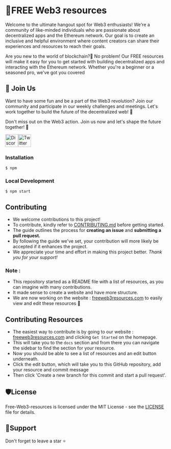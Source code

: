 # 🚀FREE Web3 resources

Welcome to the ultimate hangout spot for Web3 enthusiasts! We're a community of like-minded individuals who are passionate about decentralized apps and the Ethereum network. Our goal is to create an inclusive and helpful environment where content creators can share their experiences and resources to reach their goals.

Are you new to the world of blockchain?🤔 No problem! Our FREE resources will make it easy for you to get started with building decentralized apps and interacting with the Ethereum network. Whether you're a beginner or a seasoned pro, we've got you covered

## 👋 Join Us 
Want to have some fun and be a part of the Web3 revolution? Join our community and participate in our weekly challenges and meetings. Let's work together to build the future of the decentralized web! 🚀

Don't miss out on the Web3 action. Join us now and let's shape the future together! 🌟

<a href="https://discord.com/invite/cRjhjFRRre"><img src="https://cdn.worldvectorlogo.com/logos/discord-6.svg" title="Discord" alt="Discord Community" width="40"/></a><a href="https://twitter.com/4ccommunityhq"><img src="https://cdn.worldvectorlogo.com/logos/twitter-6.svg" title="Twitter" alt="Twitter Account" width="40"/></a>

### Installation

```
$ npm
```

### Local Development

```
$ npm start
```


## Contributing
+ We welcome contributions to this project! 
+ To contribute, kindly refer to [CONTRIBUTING.md](https://github.com/FrancescoXX/free-Web3-resources/blob/main/CONTRIBUTING.md) before getting started.
+ The guide outlines the process for **creating an issue** and **submitting a pull request.**
+ By following the guide we've set, your contribution will more likely be accepted if it enhances the project. 
+ We appreciate your time and effort in making this project better. *Thank you for your support!*

### Note :
+ This repository started as a README file with a list of resources, as you can imagine with many contributions.
+ It made sense to create a website and have more structure.
+ We are now working on the website : [freeweb3resources.com](https://www.freeweb3resources.com/) to easily view and edit these resources 🔗 


## Contributing Resources
+ The easiest way to contribute is by going to our website : [freeweb3resources.com](https://www.freeweb3resources.com/) and clicking `Get Started` on the homepage. 
+ This will take you to the `docs` section and from there you can navigate the sidebar to find the section for your resource.
+ Now you should be able to see a list of resources and an edit button underneath. 
+ Click the edit button, which will take you to this GitHub repository, add your resource and commit message  
+ Then click 'Create a new branch for this commit and start a pull request'.

## 🛡️License
Free-Web3-resources is licensed under the MIT License - see the <a href="https://github.com/FrancescoXX/free-Web3-resources/blob/6d8457aa1dada8a773791f68efc175bd534866ad/LICENSE">LICENSE</a> file for details.

## 🙏Support
Don't forget to leave a star ⭐️
